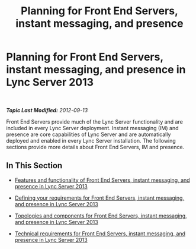 ﻿---
title: 'Planning for Front End Servers, instant messaging, and presence'
TOCTitle: Planning for Front End Servers, instant messaging, and presence
ms:assetid: 8db94c64-61af-4093-ac47-85932d0eae9f
ms:mtpsurl: https://technet.microsoft.com/en-us/library/Gg398714(v=OCS.15)
ms:contentKeyID: 48184799
ms.date: 07/23/2014
mtps_version: v=OCS.15
---

<div data-xmlns="http://www.w3.org/1999/xhtml">

<div class="topic" data-xmlns="http://www.w3.org/1999/xhtml" data-msxsl="urn:schemas-microsoft-com:xslt" data-cs="http://msdn.microsoft.com/en-us/">

<div data-asp="http://msdn2.microsoft.com/asp">

# Planning for Front End Servers, instant messaging, and presence in Lync Server 2013

</div>

<div id="mainSection">

<div id="mainBody">

<span> </span>

_**Topic Last Modified:** 2012-09-13_

Front End Servers provide much of the Lync Server functionality and are included in every Lync Server deployment. Instant messaging (IM) and presence are core capabilities of Lync Server and are automatically deployed and enabled in every Lync Server installation. The following sections provide more details about Front End Servers, IM and presence.

<div>

## In This Section

  - [Features and functionality of Front End Servers, instant messaging, and presence in Lync Server 2013](lync-server-2013-features-and-functionality-of-front-end-servers-instant-messaging-and-presence.md)

  - [Defining your requirements for Front End Servers, instant messaging, and presence in Lync Server 2013](lync-server-2013-defining-your-requirements-for-front-end-servers-instant-messaging-and-presence.md)

  - [Topologies and components for Front End Servers, instant messaging, and presence in Lync Server 2013](lync-server-2013-topologies-and-components-for-front-end-servers-instant-messaging-and-presence.md)

  - [Technical requirements for Front End Servers, instant messaging, and presence in Lync Server 2013](lync-server-2013-technical-requirements-for-front-end-servers-instant-messaging-and-presence.md)

</div>

</div>

<span> </span>

</div>

</div>

</div>

